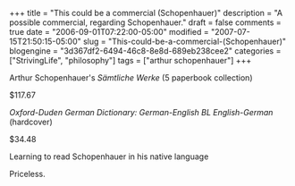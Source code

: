 +++
title = "This could be a commercial (Schopenhauer)"
description = "A possible commercial, regarding Schopenhauer."
draft = false
comments = true
date = "2006-09-01T07:22:00-05:00"
modified = "2007-07-15T21:50:15-05:00"
slug = "This-could-be-a-commercial-(Schopenhauer)"
blogengine = "3d367df2-6494-46c8-8e8d-689eb238cee2"
categories = ["StrivingLife", "philosophy"]
tags = ["arthur schopenhauer"]
+++

<p>
Arthur Schopenhauer&#39;s <cite>S&auml;mtliche Werke</cite> (5 paperbook collection)
</p>
<p>
$117.67<!--more-->
</p>
<p>
<cite>Oxford-Duden German Dictionary: German-English BL English-German</cite> (hardcover)
</p>
<p>
$34.48
</p>
<p>
Learning to read Schopenhauer in his native language
</p>
<p>
Priceless.
</p>


